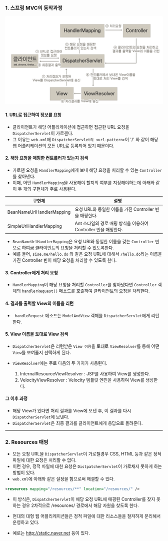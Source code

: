 ### 1. 스프링 MVC의 동작과정

![](../자료/dispatcher.PNG)



#### 1. URL로 접근하여 정보를 요청

- 클라이언트가 해당 어플리케이션에 접근하면 접근한 URL 요청을 `DispatcherServlet`이 가로챈다.
- 그 이유는 `web.xml`에 `DispatcherServlet의 <url-pattern>`이 '/' 와 같이 해당 웹 어플리케이션의 모든 URL로 등록되어 있기 때문이다.



#### 2. 해당 요청을 매핑한 컨트롤러가 있는지 검색

- 가로챈 요청을 `HandlerMapping`에게 보내 해당 요청을 처리할 수 있는 `Controller`를 찾아낸다.
- 이때,  어떤 `HandlerMapping`을 사용해야 할지의 여부를 지정해야하는데 아래와 같이 두 개의 구현체가 주로 사용된다.

| 구현체                    | 설명                                                         |
| ------------------------- | ------------------------------------------------------------ |
| BeanNameUrlHandlerMapping | 요청 URL와 동일한 이름을 가진 Controller 빈을 매핑한다.      |
| SimpleUrlHandlerMapping   | Ant 스타일의 경로 매핑 방식을 이용하여 Controller 빈을 매핑한다. |

- `BeanNameUrlHandlerMapping`은 요청 URI와 동일한 이름을 갖는 `Controller` 빈으로 하여금 클라이언트의 요청을 처리할 수 있도록한다.
- 예를 들어, `sise.me/hello.do` 와 같은 요청 URL에 대해서 `/hello.do`라는 이름을 가진 Controller 빈이 해당 요청을 처리할 수 있도록 한다.



#### 3. Controller에게 처리 요청

- `HandlerMapping`이 해당 요청을 처리할 `Controller`를 찾아냈다면 `Controller` 객체의 `handlerRequest()` 메소드를 호출하여 클라이언트의 요청을 처리한다.



#### 4. 결과를 출력할 View의 이름을 리턴

- ` handleRequest` 메소드는 `ModelAndView` 객체를 `DispatcherServlet`에게 리턴한다.



#### 5. View 이름을 토대로 View 검색

- `DispatcherServlet`은 리턴받은 `View 이름`을 토대로 `ViewResolver`를 통해 어떤 `View`를 보여줄지 선택하게 된다.

- `ViewResolver`에는 주로 다음의 두 가지가 사용된다.

  1.  InternalResourceViewResolver  : JSP를 사용하여 View를 생성한다.
  2.  VelocityViewResolver  : Velocity 템플릿 엔진을 사용하여 View를 생성한다.

  

#### 그 이후 과정

- 해당 View가 있다면 처리 결과를 View에 보낸 후, 이 결과를 다시 `DispatcherServlet`에 보낸다.
- `DispatcherServlet`은 최종 결과를 클라이언트에게 응답으로 돌려준다.

---

### 2. Resources 매핑

- 모든 요청 URL을 `DispatcherServlet`이 가로챌경우 CSS, HTML 등과 같은 정적 파일에 대한 요청은 처리할 수 없다.
- 이런 경우, 정적 파일에 대한 요청은 `DistpatcherServlet`이 가로채지 못하게 하는 방법이 있다.
- `web.xml`에 아래와 같은 설정을 함으로써 해결할 수 있다.

```xml
<resources mapping="/resources/**" location="/resources/" />
```

- 이 방식은, `DispatcherServlet`이 해당 요청 URL에 매핑된 Controller를 찾지 못하는 경우 2차적으로 /resources/ 경로에서 해당 자원을 찾도록 한다.

- 현대의 대형 웹 어플리케이션들은 정적 파일에 대한 리소스들을 철저하게 분리해서 운영하고 있다.
- 예로는 http://static.naver.net 등이 있다.

